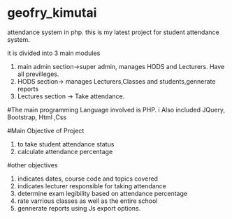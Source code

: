 # geofry_kimutai
attendance system in php.
this is my latest project for student attendance system.


it is divided into 3 main modules
1. main admin section->super admin, manages HODS and Lecturers. Have all previlleges.
2. HODS section-> manages Lecturers,Classes and students,gennerate reports
3. Lectures section -> Take attendance.

#The main programming Language involved is PHP. i Also included JQuery, Bootstrap, Html ,Css

#Main Objective of Project
1. to take student attendance status
2. calculate attendance percentage

#other objectives
1. indicates dates, course code and topics covered
2. indicates lecturer responsible for taking attendance
3. determine exam legibility based on attendance percentage
4. rate varrious classes as well as the entire school
5. gennerate reports using Js export options.
